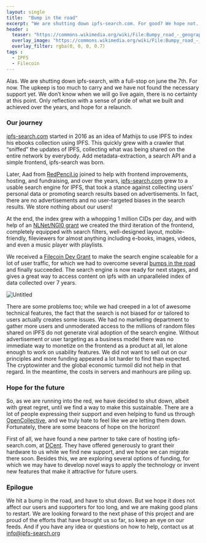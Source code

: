 ```yaml
---
layout: single
title:  "Bump in the road"
excerpt: "We are shutting down ipfs-search.com. For good? We hope not. A retrospective and a look forward. "
header :
  teaser: "https://commons.wikimedia.org/wiki/File:Bumpy_road_-_geograph.org.uk_-_530871.jpg"
  overlay_image: "https://commons.wikimedia.org/wiki/File:Bumpy_road_-_geograph.org.uk_-_530871.jpg"
  overlay_filter: rgba(0, 0, 0, 0.7)
tags :
  - IPFS
  - Filecoin
---
```


Alas. We are shutting down ipfs-search, with a full-stop on june the 7th. For now. The upkeep is too much to carry and we have not found the necessary support yet. We don’t know when we will go live again, there is no certainty at this point. Only reflection with a sense of pride of what we built and achieved over the years, and hope for a relaunch. 

### Our journey

[ipfs-search.com](http://Ipfs-search.com) started in 2016 as an idea of Mathijs to use IPFS to index his ebooks collection using IPFS. This quickly grew with a crawler that “sniffed” the updates of IPFS, collecting what was being shared on the entire network by everybody. Add metadata-extraction, a search API and a simple frontend, ipfs-search was born. 

Later, Aad from [RedPencil.io](http://RedPencil.io) joined to help with frontend improvements, hosting, and fundraising, and over the years, [ipfs-search.com](http://Ipfs-search.com) grew to a usable search engine for IPFS, that took a stance against collecting users’ personal data or promoting search results based on advertisements. In fact, there are no advertisements and no user-targeted biases in the search results. We store nothing about our users!

At the end, the index grew with a whopping 1 million CIDs per day, and with help of an [NLNet/NGI0 grant](https://nlnet.nl/NGI0/) we created the third iteration of the frontend, completely equipped with search filters, well-designed layout, mobile-friendly, fileviewers for almost anything including e-books, images, videos, and even a music player with playlists. 

We received a [Filecoin Dev Grant](https://github.com/filecoin-project/devgrants/blob/master/open-grant-proposals/ipfs-search-scale-out.md) to make the search engine scaleable for a lot of user traffic, for which we had to overcome several [bumps in the road](https://blog.ipfs-search.com/challenge-accepted/) and finally succeeded. The search engine is now ready for next stages, and gives a great way to access content on ipfs with an unparalleled index of data collected over 7 years. 

![Untitled](https://s3-us-west-2.amazonaws.com/secure.notion-static.com/1f74c966-53e7-4cf3-9f15-9a5bf1d7c3ad/Untitled.png)

There are some problems too; while we had creeped in a lot of awesome technical features, the fact that the search is not biased for or tailored to users actually creates some issues. We had no marketing department to gather more users and unmoderated access to the millions of random files shared on IPFS do not generate viral adoption of the search engine. Without advertisement or user targeting as a business model there was no immediate way to monetize on the frontend as a product at all, let alone enough to work on usability features. We did not want to sell out on our principles and more funding appeared a lot harder to find than expected. The cryptowinter and the global economic turmoil did not help in that regard. In the meantime, the costs in servers and manhours are piling up.

### Hope for the future

So, as we are running into the red, we have decided to shut down, albeit with great regret, until we find a way to make this sustainable. There are a lot of people expressing their support and even helping to fund us through [OpenCollective](https://opencollective.com/ipfs-search), and we truly hate to feel like we are letting them down. Fortunately, there are some beacons of hope on the horizon!

First of all, we have found a new partner to take care of hosting ipfs-search.com, at [DCent](https://www.notion.so/a6ef0ea4ea404079a2e4e2d051d95e6d?pvs=21). They have offered generously to grant their hardware to us while we find new support, and we hope we can migrate there soon. Besides this, we are exploring several options of funding, for which we may have to develop novel ways to apply the technology or invent new features that make it attractive for future users. 

### Epilogue

We hit a bump in the road, and have to shut down. But we hope it does not affect our users and supporters for too long, and we are making good plans to restart. We are looking forward to the next phase of this project and are proud of the efforts that have brought us so far, so keep an eye on our feeds. And if you have any idea or questions on how to help, contact us at info@ipfs-search.org